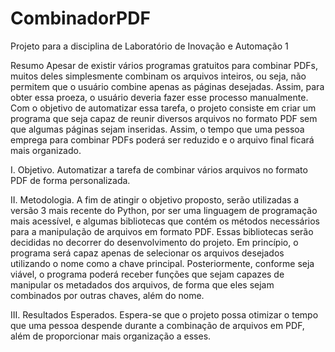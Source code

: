 # CombinadorPDF
 Projeto para a disciplina de Laboratório de Inovação e Automação 1

Resumo
Apesar de existir vários programas gratuitos para combinar PDFs, muitos deles simplesmente combinam os arquivos inteiros, ou seja, não permitem que o usuário combine apenas as páginas  desejadas. Assim, para obter essa proeza, o usuário deveria fazer esse processo manualmente. Com o objetivo de automatizar essa tarefa, o projeto consiste em criar um programa que seja capaz de reunir diversos arquivos no formato PDF sem que algumas páginas sejam inseridas. Assim, o tempo que uma pessoa emprega para combinar PDFs poderá ser reduzido e o arquivo final ficará mais organizado.


I. Objetivo.
Automatizar a tarefa de combinar vários arquivos no formato PDF de forma personalizada.


II. Metodologia.
A fim de atingir o objetivo proposto, serão utilizadas a versão 3 mais recente do Python, por ser uma linguagem de programação mais acessível, e algumas bibliotecas que contém os métodos necessários para a manipulação de arquivos em formato PDF. Essas bibliotecas serão decididas no decorrer do desenvolvimento do projeto.
Em princípio, o programa será capaz apenas de selecionar os arquivos desejados utilizando o nome como a chave principal. Posteriormente, conforme seja viável, o programa poderá receber funções que sejam capazes de manipular os metadados dos arquivos, de forma que eles sejam combinados por outras chaves, além do nome.


III. Resultados Esperados.
Espera-se que o projeto possa otimizar o tempo que uma pessoa despende durante a combinação de arquivos em PDF, além de proporcionar mais organização a esses.
